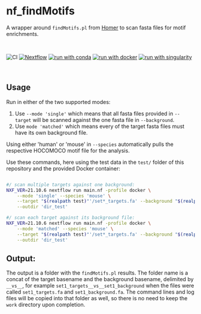 # nf_findMotifs

A wrapper around `findMotifs.pl` from [Homer](http://homer.ucsd.edu/homer/motif/) to scan fasta files for motif enrichments.

<br>

![CI](https://github.com/ATpoint/nf_findMotifs/actions/workflows/CI.yml/badge.svg)
[![Nextflow](https://img.shields.io/badge/nextflow-%3E%3D21.10.6-green)](https://www.nextflow.io/)
[![run with conda](http://img.shields.io/badge/run%20with-conda-3EB049?labelColor=000000&logo=anaconda)](https://docs.conda.io/en/latest/)
[![run with docker](https://img.shields.io/badge/run%20with-docker-0db7ed?labelColor=000000&logo=docker)](https://www.docker.com/)
[![run with singularity](https://img.shields.io/badge/run%20with-singularity-1d355c.svg?labelColor=000000)](https://sylabs.io/docs/)

<br>

## Usage

Run in either of the two supported modes:

1) Use `--mode 'single'` which means that all fasta files provided in `--target` will be scanned against the one fasta file in `--background`.
2) Use `mode 'matched'` which means every of the target fasta files must have its own background file.

Using either 'human' or 'mouse' in `--species` automatically pulls the respective HOCOMOCO motif file for the analysis.

Use these commands, here using the test data in the `test/` folder of this repository and the provided Docker container:

```bash

#/ scan multiple targets against one background:
NXF_VER=21.10.6 nextflow run main.nf -profile docker \
    --mode 'single' --species 'mouse' \
    --target "$(realpath test)"'/set*_targets.fa' --background "$(realpath test)"'/set1_background.fa' \
    --outdir 'dir_test'

#/ scan each target against its background file:    
NXF_VER=21.10.6 nextflow run main.nf -profile docker \
    --mode 'matched' --species 'mouse' \
    --target "$(realpath test)"'/set*_targets.fa' --background "$(realpath test)"'/set*_background.fa' \
    --outdir 'dir_test'

```

## Output:

The output is a folder with the `findMotifs.pl` results. The folder name is a concat of the target basename and the background basename, delimited by `__vs__`, for example `set1_targets__vs__set1_background` when the files were called `set1_targets.fa` and `set1_background.fa`. The command lines and log files will be copied into that folder as well, so there is no need to keep the `work` directory upon completion.
